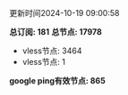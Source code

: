 更新时间2024-10-19 09:00:58

**总订阅: 181**
**总节点: 17978**
- vless节点: 3464
- vless节点: 1

**google ping有效节点: 865**

